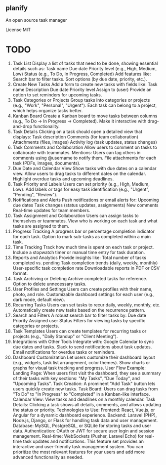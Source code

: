 ## planify
<p>An open source task manager</p>

<p>License MIT</p>


# TODO
1. Task List
Display a list of tasks that need to be done, showing essential details such as:
Task name
Due date
Priority level (e.g., High, Medium, Low)
Status (e.g., To Do, In Progress, Completed)
Add features like:
Search bar to filter tasks.
Sort options (by due date, priority, etc.).
2. Create New Tasks
Add a form to create new tasks with fields like:
Task name
Description
Due date
Priority level
Assign to (user)
Provide an option to set reminders for upcoming tasks.
3. Task Categories or Projects
Group tasks into categories or projects (e.g., "Work", "Personal", "Urgent").
Each task can belong to a project, which helps organize tasks better.
4. Kanban Board
Create a Kanban board to move tasks between columns (e.g., To Do → In Progress → Completed).
Make it interactive with drag-and-drop functionality.
5. Task Details
Clicking on a task should open a detailed view that displays:
Task description
Comments (for team collaboration)
Attachments (files, images)
Activity log (task updates, status changes)
6. Task Comments and Collaboration
Allow users to comment on tasks to collaborate with teammates.
Mentions: Users can tag others in comments using @username to notify them.
File attachments for each task (PDFs, images, documents).
7. Due Date and Calendar View
Show tasks with due dates on a calendar view.
Allow users to drag tasks to different dates on the calendar.
Highlight overdue tasks and upcoming deadlines.
8. Task Priority and Labels
Users can set priority (e.g., High, Medium, Low).
Add labels or tags for easy task identification (e.g., "Urgent", "Pending", "Review").
9. Notifications and Alerts
Push notifications or email alerts for:
Upcoming due dates
Task changes (status updates, assignments)
New comments
Real-time updates for team members.
10. Task Assignment and Collaboration
Users can assign tasks to themselves or teammates.
View who is working on each task and what tasks are assigned to them.
11. Progress Tracking
A progress bar or percentage completion indicator for each task.
Option to mark sub-tasks as completed within a main task.
12. Time Tracking
Track how much time is spent on each task or project.
Include a stopwatch timer or manual time entry for task duration.
13. Reports and Analytics
Provide insights like:
Total number of tasks completed vs. pending
Task completion trends (daily, weekly, monthly)
User-specific task completion rate
Downloadable reports in PDF or CSV format.
14. Task Archiving or Deleting
Archive completed tasks for reference.
Option to delete unnecessary tasks.
15. User Profiles and Settings
Users can create profiles with their name, photo, and role.
Customizable dashboard settings for each user (e.g., dark mode, default view).
16. Recurring Tasks
Users can set tasks to recur daily, weekly, monthly, etc.
Automatically create new tasks based on the recurrence pattern.
17. Search and Filters
A robust search bar to filter tasks by:
Due date
Priority
Assigned user
Status
Filters for viewing tasks by specific categories or projects.
18. Task Templates
Users can create templates for recurring tasks or projects (e.g., "Daily Standup" or "Client Meeting").
19. Integrations with Other Tools
Integrate with:
Google Calendar to sync due dates and tasks.
Slack to send notifications about task updates.
Email notifications for overdue tasks or reminders.
20. Dashboard Customization
Let users customize their dashboard layout (e.g., widgets, task list arrangement, color themes).
Show charts or graphs for visual task tracking and progress.
User Flow Example:
Landing Page: When users first visit the dashboard, they see a summary of their tasks with key sections: "My Tasks", "Due Today", and "Upcoming Tasks".
Task Creation: A prominent "Add Task" button lets users quickly create new tasks.
Task Board: Users can drag tasks from "To Do" to "In Progress" to "Completed" in a Kanban-like interface.
Calendar View: View tasks and deadlines on a monthly calendar.
Task Details: Clicking a task shows all details, comments, and allows updating the status or priority.
Technologies to Use:
Frontend: React, Vue.js, or Angular for a dynamic dashboard experience.
Backend: Laravel (PHP), Node.js, Django, or Flask for handling task data and user management.
Database: MySQL, PostgreSQL, or SQLite for storing tasks and user data.
Authentication: OAuth or JWT for secure user login and session management.
Real-time: WebSockets (Pusher, Laravel Echo) for real-time task updates and notifications.
This feature set provides an interactive and user-friendly task management system. You can prioritize the most relevant features for your users and add more advanced functionality as needed.
